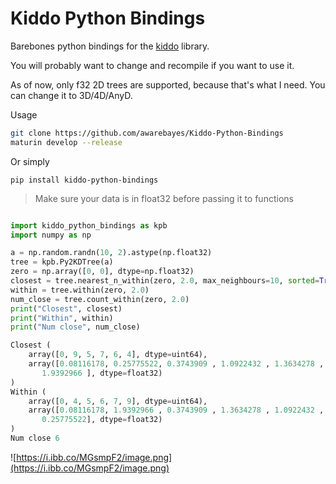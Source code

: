 # Kiddo Python Bindings

Barebones python bindings for the [kiddo](https://github.com/sdd/kiddo) library.

You will probably want to change and recompile if you want to use it.

As of now, only f32 2D trees are supported, because that's what I need. You can change it to 3D/4D/AnyD.

Usage

```sh
git clone https://github.com/awarebayes/Kiddo-Python-Bindings
maturin develop --release
```

Or simply

```
pip install kiddo-python-bindings
```

> Make sure your data is in float32 before passing it to functions

```python

import kiddo_python_bindings as kpb
import numpy as np

a = np.random.randn(10, 2).astype(np.float32)
tree = kpb.Py2KDTree(a)
zero = np.array([0, 0], dtype=np.float32)
closest = tree.nearest_n_within(zero, 2.0, max_neighbours=10, sorted=True)
within = tree.within(zero, 2.0)
num_close = tree.count_within(zero, 2.0)
print("Closest", closest)
print("Within", within)
print("Num close", num_close)
```

```python
Closest (
    array([0, 9, 5, 7, 6, 4], dtype=uint64),
    array([0.08116178, 0.25775522, 0.3743909 , 1.0922432 , 1.3634278 ,
       1.9392966 ], dtype=float32)
)
Within (
    array([0, 4, 5, 6, 7, 9], dtype=uint64),
    array([0.08116178, 1.9392966 , 0.3743909 , 1.3634278 , 1.0922432 ,
       0.25775522], dtype=float32)
)
Num close 6
```

![https://i.ibb.co/MGsmpF2/image.png](https://i.ibb.co/MGsmpF2/image.png)
